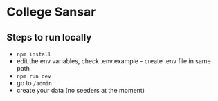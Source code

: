 # College Sansar

## Steps to run locally

-  `npm install`
-  edit the env variables, check .env.example - create .env file in same path
-  `npm run dev`
-  go to `/admin`
-  create your data (no seeders at the moment)
